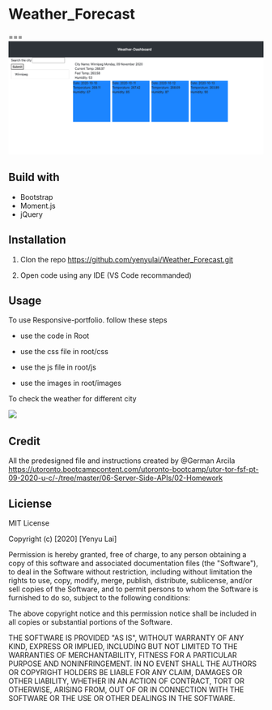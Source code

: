 # Weather_Forecast
===
![alt text](https://github.com/yenyulai/Weather_Forecast/blob/main/images/Weather-Forecast.png?raw=true)

## Build with

* Bootstrap
* Moment.js
* jQuery

## Installation

1. Clon the repo 
    https://github.com/yenyulai/Weather_Forecast.git

2. Open code using any IDE (VS Code recommanded)


## Usage

  To use Responsive-portfolio. follow these steps
  
  * use the code in Root
  
  * use the css file in root/css

  * use the js file in root/js
  
  * use the images in root/images
  
  To check the weather for different city 

  
  ![](https://github.com/yenyulai/Weather_Forecast/blob/main/images/Screen%20Recording%202020-11-09%20at%203.25.53%20PM.gif)
  


## Credit

All the predesigned file and instructions created by @German Arcila 
https://utoronto.bootcampcontent.com/utoronto-bootcamp/utor-tor-fsf-pt-09-2020-u-c/-/tree/master/06-Server-Side-APIs/02-Homework

## Liciense

MIT License

Copyright (c) [2020] [Yenyu Lai]

Permission is hereby granted, free of charge, to any person obtaining a copy
of this software and associated documentation files (the "Software"), to deal
in the Software without restriction, including without limitation the rights
to use, copy, modify, merge, publish, distribute, sublicense, and/or sell
copies of the Software, and to permit persons to whom the Software is
furnished to do so, subject to the following conditions:

The above copyright notice and this permission notice shall be included in all
copies or substantial portions of the Software.

THE SOFTWARE IS PROVIDED "AS IS", WITHOUT WARRANTY OF ANY KIND, EXPRESS OR
IMPLIED, INCLUDING BUT NOT LIMITED TO THE WARRANTIES OF MERCHANTABILITY,
FITNESS FOR A PARTICULAR PURPOSE AND NONINFRINGEMENT. IN NO EVENT SHALL THE
AUTHORS OR COPYRIGHT HOLDERS BE LIABLE FOR ANY CLAIM, DAMAGES OR OTHER
LIABILITY, WHETHER IN AN ACTION OF CONTRACT, TORT OR OTHERWISE, ARISING FROM,
OUT OF OR IN CONNECTION WITH THE SOFTWARE OR THE USE OR OTHER DEALINGS IN THE
SOFTWARE.